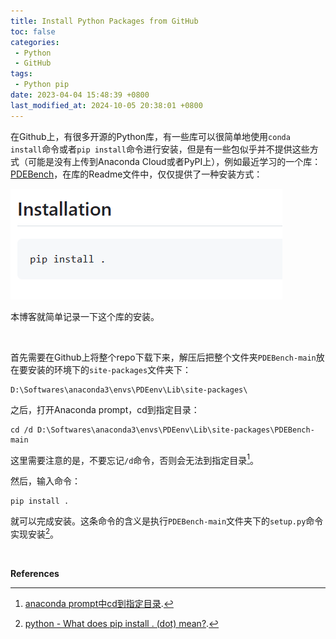 ```yaml
---
title: Install Python Packages from GitHub
toc: false
categories: 
 - Python
 - GitHub
tags:
 - Python pip
date: 2023-04-04 15:48:39 +0800
last_modified_at: 2024-10-05 20:38:01 +0800
---
```


在Github上，有很多开源的Python库，有一些库可以很简单地使用`conda install`命令或者`pip install`命令进行安装，但是有一些包似乎并不提供这些方式（可能是没有上传到Anaconda Cloud或者PyPI上），例如最近学习的一个库：[PDEBench](https://github.com/pdebench/PDEBench)，在库的Readme文件中，仅仅提供了一种安装方式：

![image-20230404152738286](https://github.com/HelloWorld-1017/blog-images/blob/main/migration/DeLLLaptop/image-20230404152738286.png?raw=true)

本博客就简单记录一下这个库的安装。

<br>

首先需要在Github上将整个repo下载下来，解压后把整个文件夹`PDEBench-main`放在要安装的环境下的`site-packages`文件夹下：

```
D:\Softwares\anaconda3\envs\PDEenv\Lib\site-packages\
```

之后，打开Anaconda prompt，cd到指定目录：

```
cd /d D:\Softwares\anaconda3\envs\PDEenv\Lib\site-packages\PDEBench-main
```

这里需要注意的是，不要忘记`/d`命令，否则会无法到指定目录[^1]。

然后，输入命令：

```
pip install .
```

就可以完成安装。这条命令的含义是执行`PDEBench-main`文件夹下的`setup.py`命令实现安装[^2]。

<br>

**References**

[^1]: [anaconda prompt中cd到指定目录](https://blog.csdn.net/in546/article/details/120498106).
[^2]: [python - What does pip install . (dot) mean?](https://stackoverflow.com/questions/39023758/what-does-pip-install-dot-mean).
